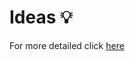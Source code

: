 # Ideas 💡

For more detailed click [here](https://github.com/orgs/Dlubal-Software/discussions/categories/ideas)
